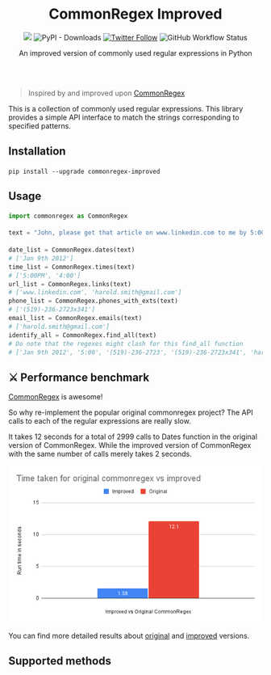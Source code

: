 <br><br>

<h1 align="center">CommonRegex Improved</h1>

<p align="center">
  <a href="/LICENSE"><img src="https://img.shields.io/badge/license-MIT-blue.svg"/></a>
  <img alt="PyPI - Downloads" src="https://pepy.tech/badge/pyredactkit/month">
   <!-- <img alt="PyPI - Downloads" src="https://pepy.tech/badge/pyredactkit"> -->
   <a href="https://twitter.com/brootware"><img src="https://img.shields.io/twitter/follow/brootware?style=social" alt="Twitter Follow"></a>
   <!-- <img alt="PyPI - Python Version" src="https://img.shields.io/pypi/pyversions/commonregex-improved"> <img alt="PyPI" src="https://img.shields.io/pypi/v/commonregex-improved"> -->
   <!-- <a href="https://sonarcloud.io/summary/new_code?id=brootware_PyRedactKit"><img src="https://sonarcloud.io/api/project_badges/measure?project=brootware_PyRedactKit&metric=alert_status" alt="reliability rating"></a> -->
   <img alt="GitHub Workflow Status" src="https://img.shields.io/github/workflow/status/brootware/pyredactkit/CI?label=CI&branch=dev">
</p>

<p align="center">
  An improved version of commonly used regular expressions in Python
</p>

<br><br>

> Inspired by and improved upon [CommonRegex](https://github.com/madisonmay/CommonRegex)

This is a collection of commonly used regular expressions. This library provides a simple API interface to match the strings corresponding to specified patterns.

## Installation

```pip install --upgrade commonregex-improved```

## Usage

```python
import commonregex as CommonRegex

text = "John, please get that article on www.linkedin.com to me by 5:00PM on Jan 9th 2012. 4:00 would be ideal, actually. If you have any questions, You can reach me at (519)-236-2723x341 or get in touch with my associate at harold.smith@gmail.com"

date_list = CommonRegex.dates(text)
# ['Jan 9th 2012']
time_list = CommonRegex.times(text)
# ['5:00PM', '4:00']
url_list = CommonRegex.links(text)
# ['www.linkedin.com', 'harold.smith@gmail.com']
phone_list = CommonRegex.phones_with_exts(text)  
# ['(519)-236-2723x341']
email_list = CommonRegex.emails(text)
# ['harold.smith@gmail.com']
identify_all = CommonRegex.find_all(text)
# Do note that the regexes might clash for this find_all function
# ['Jan 9th 2012', '5:00', '(519)-236-2723', '(519)-236-2723x341', 'harold.smith@gmail.com', 'www.linkedin.com']
```

## ⚔️ Performance benchmark

[CommonRegex](https://github.com/madisonmay/CommonRegex) is awesome!

So why re-implement the popular original commonregex project? The API calls to each of the regular expressions are really slow.

It takes 12 seconds for a total of 2999 calls to Dates function in the original version of CommonRegex. While the improved version of CommonRegex with the same number of calls merely takes 2 seconds.

![improved](./benchmark/benchmark.png)

You can find more detailed results about [original](./benchmark/original_cregex_result.pdf) and [improved](./benchmark/cregex_improved_result.pdf) versions.

## Supported methods

